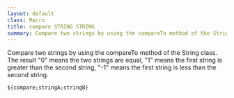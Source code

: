 ```yaml
---
layout: default
class: Macro
title: compare STRING STRING
summary: Compare two strings by using the compareTo method of the String class.
---
```


Compare two strings by using the compareTo method of the String class. The result "0" means the two strings are equal, "1" means the first string is greater than the second string, "-1" means the first string is less than the second string.

    ${compare;stringA;stringB}
